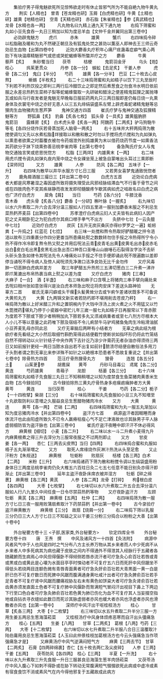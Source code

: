 <!-- { "loadSidebar": true } -->
　　集验疗男子得鬼魅欲死所见惊怖欲走时有休止皆邪气所为不能自絶九物牛黄丸方
　　荆实【人精也】　曽青【苍龙精也研】玉屑【白虎精也研】牛黄【土精也研】雄黄【地精也研】　空青【天精也研】　赤石脂【朱雀精也】参【真武精也】龙骨【水精也各一两】
　　凡丸物名曰九精上通九天下通九地
　　右捣下筛蜜和丸如小豆先食呑一丸日三稍加以知为度忌羊血【文仲千金并翼同出第三卷中】
　　必効辟鬼魅方
　　虎爪　　　赤朱　　　雄黄　　　蟹爪
　　右四味捣令碎以松脂融及暖和为丸不然硬正朝旦及有狐鬼处焚之甚効以薫巫人即神去王三师云奇効忌生血物【出第四卷中】
　　近効大麝香丸疗积年心痛尸疰蛊毒症癖气乘心两肋下有块温瘴精魅邪气或悲或哭蛇蝎蜂等所螫并疗之方
　　麝香　　　牛黄　　　藜芦【炙】　　朱砂蜀当归　　茯苓　　　桔梗　　　鬼箭羽金牙　　　乌头【炮】　　桂心　　　呉茱茰贯众　　　丹参【各一分】　蜈蚣【去足炙】　干姜人参　　　虎骨【各二分】　鬼臼【半分】　　芍药
　　雄黄【各一分半】　巴豆【二十枚去心皮熬】　　　　蜥蜴【半枚炙】
　　右二十三味捣筛蜜和丸如梧子以饮下三丸至辰时下利若不利热饮投之即利三两行后冷醋饮止之即定然后煮葱食之勿食冷水明日依前服之永差忌热麫生菜柿子梨等蛇蝎蜂螫取一丸研破和醋涂之便差精鬼狐狸之属抛塼瓦或如兵马行夜发者是鬼魅无早晚每日服前药两丸只三两日服即差仍每日烧一丸熏身体及衣裳宅中烧之亦好无患人以三五丸绯绢袋盛系左臂上辟虎毒蛇诸精鬼魅等忌狸肉生血物猪肉生葱芦笋
　　鬼神交通方四首
　　崔氏疗梦与鬼神交通及狐狸精魅等方
　　野狐鼻【炙】　豹鼻【炙各七枚】　狐头骨【一具炙】雄黄腽肭脐　　鬼箭羽　　露蜂房【炙】　白术虎头骨【炙各一两】阿魏药【二两炙】驴马狗駞牛等毛【各四分烧作灰若骨蒸加死人脑骨一两炙】
　　右十五味并大秤两捣筛为散搅使调匀又先以水煮松脂烊接取以和散和散之时勿以手搅将虎爪搅和为丸如弹丸以熏患者欲熏之时葢覆衣被勿令药烟泄外别捣雄黄为末以借药烧药节度一如熏香法其药欲分于牀下烧熏弥善忌桃李雀肉等【出第七卷中】
　　备急陶氏疗女人与鬼物交通独言笑或悲思恍惚方
　　松脂【三两烊】　内雄黄末【一两】
　　右二味用虎爪搅令调丸如弹丸夜内笼中烧之令女祼坐笼上被急自蒙唯出头耳过三熏即断【深师同】
　　又方
　　雄黄　　　人参　　　防风【各二两】　五味子【一升】
　　右四味为散早以井华水服方寸匕日三服
　　又若男女喜梦鬼通致恍惚者方
　　鹿角屑酒服三撮日三【并出第二卷中】
　　白虎方五首
　　近効论白虎病者大都是风寒暑湿之毒因虚所致将摄失理受此风邪经脉结滞血气不行畜于骨节之间或在四肢肉色不变其疾昼静而夜发发即彻髓酸疼乍歇其病如虎之啮故名曰白虎之病也广济疗白虎方
　　犀角【屑】　　当归　　　芍药【各六分】　牛膝沈香　　　青木香　　虎头骨【炙各八分】麝香【一分研】槲叶脉【一握炙】
　　右九味切以水六升煮取二升六合去滓分温三服如人行四五里进一服别加麝香末服之不利忌生菜热麫荞麦蒜【出第四卷中】
　　苏孝澄疗白虎病云妇人丈夫皆有此病妇人因产犯之丈夫眠卧犯之为犯白虎尔其病口噤手拳气不出方
　　灸脐中七壮【一云灸膻中七壮】
　　近効疗白虎方
　　炭灰【五升无炭灰桑灰亦得纱罗罗之一遍】蚯蚓粪【一升捣之】红蓝花【七捻】
　　右三味一处搅和熬令热取好酽醋暖之拌令浥浥以故布三四重裹分作四分更畨当所患痛处熨之数数转勿住手挼之冷热得所宁令小热不得作冷冷即复熬令热又熨之并用后呪法云青皮青毛出黄皮黄毛出赤皮赤毛出白皮白毛出黑皮黑毛出急出吾口神吾口圣唾山山崩唾石石裂得汝字汝不去斫头斫头急急如律令其呪法先令人唾痛处以手挼之不住手便即诵此呪不限遍数以差即停当诵呪不得令病人及傍人闻呪须先净潄口洁净良効无比千金勿传
　　又疗风毒肿一切恶肿白虎病并差方
　　取三年酽醋五升热煎三五沸切葱白三二升煮一沸许即爪篱漉出布帛热裹当病上熨之以差为度
　　又疗白虎方
　　猪肉【三串】　　大麻子【一合】　酒【半盏】
　　右三味和麻子口含噀上将猪肉三串手擘向痛处来去呪曰相州张如意张得兴是汝白虎本师急出呪讫将肉安床下差送头路神验
　　无辜方二首
　　崔氏无辜闪癖或头干瘰头髪黄耸分去或乍痢乍差诸状既多不可备说大黄煎丸方
　　大黄【九两锦文新实者若防朽即不堪用削去苍皮乃秤】
　　右一味捣筛为散以上好米醋三升和之置铜椀内于大铛中浮汤上炭火煮之火不用猛又以竹木箆搅药堪丸乃停于小瓷器中密贮儿年三嵗一服七丸如梧子日再服常以下青赤脓为度若不下脓或下脓少者稍稍加丸下脓若多丸又须减病重者或至七八剂方尽根本大人小儿不等以意量之此药唯下脓及宿结不令儿痢禁牛马驴鸡猪鱼兔肉生冷粘滑油腻小豆荞麦乳母亦同此忌
　　又疗无辜脑后两畔有小结者方
　　无辜之病此结为根欲疗者先看结之大小然后取细竹斟酌笼得此结便截竹使断状如指环形仍将此竹笼结自然不得转动以火针针结子中央作两下去针讫乃涂少许膏药无者杂油亦得须待三两日又如前报针更经一两日当脓水自出若不出复如前针脓溃尽结便自散俗法多用刀子头割者谓之割无辜比来参详殊不如针之以絶根本恐患者不悉故复重说之【并出第七卷中】除骨热方四首
　　范汪疗骨热狸骨丸方
　　狸骨　　　连翘【各五分】　土　　　山茱茰参　　　胡鷰屎　　黄芩　　　丹砂马目毒公　鸢尾【各二分】　黄连　　　芍药雄黄　　　青葙子　　龙胆　　　栝蒌【各三分】
　　右十六味捣筛蜜和丸如梧子先食服三丸日三不知稍稍増之以知为度禁食生鱼菜猪肉黄黍米生血物【古今録验同】
　　古今録验除热三黄丸疗骨热身多疮瘰疬癕肿者方大黄　　　黄芩　　　黄连　　　当归茯苓　　　桂心　　　干姜　　　芍药【各二分】栀子【一十四枚擘】柴胡【三分】
　　右十味捣筛蜜和丸先食服如小豆三丸不知増至十丸欲取防利以意増之久服益良忌生葱醋物猪肉冷水
　　又方
　　大黄　　　黄连　　　黄芩【各一两】　芒硝【二两】
　　右四味捣筛蜜和为丸一服五丸渐加以知为度忌猪肉冷水【并出第四卷中】
　　盗汗方七首
　　病源盗汗者因眠睡而身体流汗也此由阳虚所致久不已令人羸瘠枯瘦心气不足亡津液故也诊其脉男子平人脉虚弱细防皆为盗汗脉也【出第三卷中】
　　崔氏疗盗汗夜睡中即汗汗不休必得风方
　　麻黄根【细切】　小麦【各二升】
　　右二味以水一斗二升煮小麦得九升内麻黄根煮之得三升去滓分为三服常夜服之不过两剂即止
　　又方
　　甘皮　　　姜【各一两】　　杏仁【三两去尖皮熬】当归【四两】
　　右四味捣合蜜和丸服如梧子五丸渐渐増之
　　又方
　　取死人席缘烧作灰淋汁热洗从头至足愈
　　又止汗粉方【朱规送】
　　麻黄根　　牡蛎粉　　败扇灰　　栝楼【各三两】白术【二两】　　米粉【三升】
　　右六味捣诸药下筛为散和粉搅令调以生绢袋盛用粉身体日三两度忌桃李雀肉仍灸大椎五六百炷日灸二七五七任意不能日别灸亦得汗即渐止【并出第三卷中】
　　延年主盗汗夜卧床席衣被并湿方
　　牡蛎【碎之绵褁】　麻黄根【各三两】黄芪　　　人参【各二两】龙骨【打碎】　　枸根白皮【各四两】　　　大枣【七枚擘】
　　右七味切以水六升煮取二升五合去滓分温六服如人行八九里久中间任食一日令尽禁蒜热麫等物
　　又疗夜卧盗汗方
　　左顾牡蛎　黄芪【各三两】　麻黄根【五两】　杜仲【二两】
　　右四味捣筛为散一服方寸匕日三夜一服用败蒲扇煮取汁下药禁蒜麫【并出第一卷中】
　　古今录验疗盗汗麻黄散方
　　麻黄根【三分】　故扇【烧屑一分】
　　右二味捣下筛以乳服三分仍日三大人方寸匕日三不知益之又以干姜三分粉三分捣合以粉粉之大善【出第十卷中】









　　外台秘要方卷十三
<子部,医家类,外台秘要方>
　　钦定四库全书
　　外台秘要方卷十四
　　唐　王焘　撰
　　中风及诸风方一十四首【灸法附】
　　病源中风者风气中于人也风是四时之气分布八方主长养万物从其乡来者而人中少死病不从乡来者人中多死病其为病也藏于皮肤之间内不得通外不得泄其入经脉行于五藏者各随藏腑而生病焉心中风但得偃卧不得倾侧若唇赤流汗者可疗急灸心俞百壮若唇或青或黒或白或黄此是心壊为水面目亭亭时悚动者不可复疗五六日而死肝中风但踞坐不得低头若绕两目连额色微有青唇青面黄者可疗急灸肝俞百壮若大青黒面一黄一白是肝已伤不可复疗数日而死脾中风踞而腹满通身黄吐咸汁出者可疗急灸脾俞百壮若手足青者不可复疗肾中风踞而腰痛视胁左右未有黄色如饼粢大者可疗急灸肾俞百壮若齿黄赤须发直面土色者不可复疗肺中风偃卧而胷满短气冒闷汗出视目下鼻上下两边下行至口色白者可疗急灸肺俞百壮若色黄为肺已伤化为血不可复疗其人当妄掇空指地或自拈衣寻衣缝如此数日而死诊其脉虚弱者亦风也缓大者亦风也浮虚者亦风也滑散者亦风也【出第一卷中】
　　深师疗中风汗出干呕桂枝汤方
　　桂心　　　甘草【炙各三两】　大枣【十二枚擘】
　　右三味切以水五升煮取二升半分三服一方用生姜五两忌生葱海藻菘菜
　　又桂枝汤疗中风身体烦疼恶寒而自汗出头彊痛急方
　　桂心【五两】　　生姜【八两】　　甘草【二两炙】　葛根【八两】芍药【三两】　　大枣【十二枚擘】
　　右六味切以水七升煮取二升半服八合日三温覆取汁陆伯庸用良忌生葱海藻菘菜【人玉曰此仲景桂枝加葛根汤方也今云头强痛急当作项强痛急才是】
　　又麻黄汤疗中风气逆满闷短气方
　　麻黄【三两去节】　甘草【二两炙】　石膏【四两碎绵裹】杏仁【五十枚去两仁及尖皮碎】　　人参【三两】　　干姜【五两】　　茯苓防风【各四两】　桂心【三两】　　半夏【一升洗】
　　右十味以水九升煮取三升先食服一升日三服甚良忌海藻生葱羊肉饧菘菜
　　又茯苓汤疗中风入腹心下如刺不得卧或在胁下转动无常腹满短气惙惙欲死此病或中虚冷或素有宿食食饮不消或素风气在内今得他邪复于五藏故成此病方
